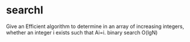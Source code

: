 # searchI
Give an Efficient algorithm to determine in an array of increasing integers, whether an integer i exists such that Ai=i. binary search O(lgN)

